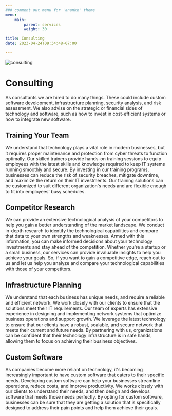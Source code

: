 ```yaml
---
### comment out menu for 'ananke' theme
menu:
    main:
        parent: services
        weight: 30

title: Consulting
date: 2023-04-24T09:34:48-07:00

---
```

![consulting](/services/consulting/consulting-graphic.jpg)
# Consulting

As consultants we are hired to do many things. These could include custom software development, infrastructure planning, security analysis, and risk assessment. We also advise on the strategic or financial sides of technology and software, such as how to invest in cost-efficient systems or how to integrate new software.

## Training Your Team

We understand that technology plays a vital role in modern businesses, but it requires proper maintenance and protection from cyber threats to function optimally. Our skilled trainers provide hands-on training sessions to equip employees with the latest skills and knowledge required to keep IT systems running smoothly and secure. By investing in our training programs, businesses can reduce the risk of security breaches, mitigate downtime, and maximize the return on their IT investments. Our training solutions can be customized to suit different organization's needs and are flexible enough to fit into employees' busy schedules.

## Competitor Research

We can provide an extensive technological analysis of your competitors to help you gain a better understanding of the market landscape. We conduct in-depth research to identify the technological capabilities and compare that data to your own strengths and weaknesses. Armed with this information, you can make informed decisions about your technology investments and stay ahead of the competition. Whether you're a startup or a small business, our services can provide invaluable insights to help you achieve your goals. So, if you want to gain a competitive edge, reach out to us and let us help you analyze and compare your technological capabilities with those of your competitors.

## Infrastructure Planning

We understand that each business has unique needs, and require a reliable and efficient network. We work closely with our clients to ensure that the solutions meet their IT requirements. Our team of experts has extensive experience in designing and implementing network systems that optimize business operations and support growth. We leverage the latest technology to ensure that our clients have a robust, scalable, and secure network that meets their current and future needs. By partnering with us, organizations can be confident that their technology infrastructure is in safe hands, allowing them to focus on achieving their business objectives.

## Custom Software

As companies become more reliant on technology, it's becoming increasingly important to have custom software that caters to their specific needs. Developing custom software can help your businesses streamline operations, reduce costs, and improve productivity. We works closely with our clients to understand their needs, and then design and develops software that meets those needs perfectly. By opting for custom software, businesses can be sure that they are getting a solution that is specifically designed to address their pain points and help them achieve their goals.